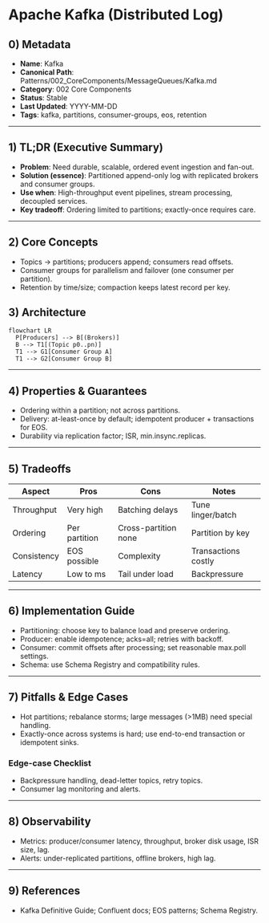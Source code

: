 # Apache Kafka (Distributed Log)

## 0) Metadata
- **Name**: Kafka
- **Canonical Path**: Patterns/002_CoreComponents/MessageQueues/Kafka.md
- **Category**: 002 Core Components
- **Status**: Stable
- **Last Updated**: YYYY-MM-DD
- **Tags**: kafka, partitions, consumer-groups, eos, retention

---

## 1) TL;DR (Executive Summary)
- **Problem**: Need durable, scalable, ordered event ingestion and fan-out.
- **Solution (essence)**: Partitioned append-only log with replicated brokers and consumer groups.
- **Use when**: High-throughput event pipelines, stream processing, decoupled services.
- **Key tradeoff**: Ordering limited to partitions; exactly-once requires care.

---

## 2) Core Concepts
- Topics → partitions; producers append; consumers read offsets.
- Consumer groups for parallelism and failover (one consumer per partition).
- Retention by time/size; compaction keeps latest record per key.

## 3) Architecture
```mermaid
flowchart LR
  P[Producers] --> B[(Brokers)]
  B --> T1[(Topic p0..pn)]
  T1 --> G1[Consumer Group A]
  T1 --> G2[Consumer Group B]
```

---

## 4) Properties & Guarantees
- Ordering within a partition; not across partitions.
- Delivery: at-least-once by default; idempotent producer + transactions for EOS.
- Durability via replication factor; ISR, min.insync.replicas.

---

## 5) Tradeoffs
| Aspect | Pros | Cons | Notes |
|---|---|---|---|
| Throughput | Very high | Batching delays | Tune linger/batch |
| Ordering | Per partition | Cross-partition none | Partition by key |
| Consistency | EOS possible | Complexity | Transactions costly |
| Latency | Low to ms | Tail under load | Backpressure |

---

## 6) Implementation Guide
- Partitioning: choose key to balance load and preserve ordering.
- Producer: enable idempotence; acks=all; retries with backoff.
- Consumer: commit offsets after processing; set reasonable max.poll settings.
- Schema: use Schema Registry and compatibility rules.

---

## 7) Pitfalls & Edge Cases
- Hot partitions; rebalance storms; large messages (>1MB) need special handling.
- Exactly-once across systems is hard; use end-to-end transaction or idempotent sinks.

### Edge-case Checklist
- Backpressure handling, dead-letter topics, retry topics.
- Consumer lag monitoring and alerts.

---

## 8) Observability
- Metrics: producer/consumer latency, throughput, broker disk usage, ISR size, lag.
- Alerts: under-replicated partitions, offline brokers, high lag.

---

## 9) References
- Kafka Definitive Guide; Confluent docs; EOS patterns; Schema Registry.
